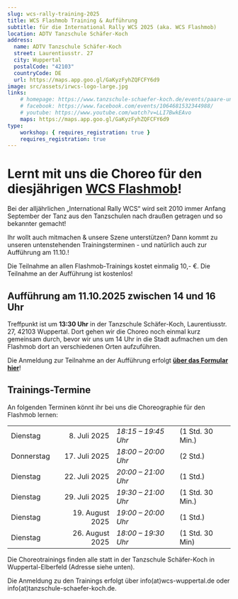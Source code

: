 ```yaml
---
slug: wcs-rally-training-2025
title: WCS Flashmob Training & Aufführung
subtitle: für die International Rally WCS 2025 (aka. WCS Flashmob)
location: ADTV Tanzschule Schäfer-Koch
address:
  name: ADTV Tanzschule Schäfer-Koch
  street: Laurentiusstr. 27
  city: Wuppertal
  postalCode: "42103"
  countryCode: DE
  url: https://maps.app.goo.gl/GaKyzFyhZQFCFY6d9
image: src/assets/irwcs-logo-large.jpg
links:
    # homepage: https://www.tanzschule-schaefer-koch.de/events/paare-und-singles/
    # facebook: https://www.facebook.com/events/1064681532344988/
    # youtube: https://www.youtube.com/watch?v=LLI7BwkEAvo
    maps: https://maps.app.goo.gl/GaKyzFyhZQFCFY6d9
type:
    workshop: { requires_registration: true }
    requires_registration: true
---
```


# Lernt mit uns die Choreo für den diesjährigen [WCS Flashmob](https://www.youtube.com/watch?v=LLI7BwkEAvo)!

Bei der alljährlichen „International Rally WCS“ wird seit 2010 immer Anfang September der Tanz aus den Tanzschulen nach draußen getragen und so bekannter gemacht!

Ihr wollt auch mitmachen & unsere Szene unterstützen? Dann kommt zu unseren untenstehenden Trainingsterminen - und natürlich auch zur Aufführung am 11.10.! 

Die Teilnahme an allen Flashmob-Trainings kostet einmalig 10,- €. Die Teilnahme an der Aufführung ist kostenlos!

## Aufführung am 11.10.2025 zwischen 14 und 16 Uhr

Treffpunkt ist um **13:30 Uhr** in der Tanzschule Schäfer-Koch, Laurentiusstr. 27, 42103 Wuppertal. Dort gehen wir die Choreo noch einmal kurz gemeinsam durch, bevor wir uns um 14 Uhr in die Stadt aufmachen um den Flashmob dort an verschiedenen Orten aufzuführen.

Die Anmeldung zur Teilnahme an der Aufführung erfolgt **[über das Formular hier](https://docs.google.com/forms/d/e/1FAIpQLSeElysyHJej43fxPdfaQd1CnFa5L7FvE0SZe-zbyj2VAEBflA/viewform)**!

## Trainings-Termine

An folgenden Terminen könnt ihr bei uns die Choreographie für den Flashmob lernen:

|            |                 |                     |                  |
| ---------- | --------------: | :------------------ | ---------------- |
| Dienstag   |    8. Juli 2025 | *18:15 – 19:45 Uhr* | (1 Std. 30 Min.) |
| Donnerstag |   17. Juli 2025 | *18:00 – 20:00 Uhr* | (2 Std.)         |
| Dienstag   |   22. Juli 2025 | *20:00 – 21:00 Uhr* | (1 Std.)         |
| Dienstag   |   29. Juli 2025 | *19:30 – 21:00 Uhr* | (1 Std. 30 Min.) |
| Dienstag   | 19. August 2025 | *19:00 – 20:00 Uhr* | (1 Std.)         |
| Dienstag   | 26. August 2025 | *18:00 – 19:30 Uhr* | (1 Std. 30 Min)  |

Die Choreotrainings finden alle statt in der Tanzschule Schäfer-Koch in Wuppertal-Elberfeld (Adresse siehe unten).

Die Anmeldung zu den Trainings erfolgt über info(at)wcs-wuppertal.de oder info(at)tanzschule-schaefer-koch.de.
